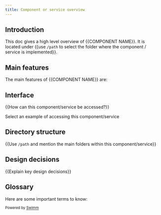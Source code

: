 ```yaml
---
title: Component or service overview
---
```

## Introduction

This doc gives a high level overview of {{COMPONENT NAME}}. It is located under {{use `/path` to select the folder where the component / service is implemented}}.

## Main features

The main features of {{COMPONENT NAME}} are:

## Interface

{{How can this component/service be accessed?}}

<SwmSnippetPlaceholder>

Select an example of accessing this component/service

</SwmSnippetPlaceholder>

## Directory structure

{{Use `/path` and mention the main folders within this component/service}}

## Design decisions

{{Explain key design decisions}}

## Glossary

Here are some important terms to know:

<SwmMeta version="3.0.0" repo-id="Z2l0aHViJTNBJTNBTXlOZXdSZXBvJTNBJTNBbW9zaGlrc3dpbW0=" repo-name="MyNewRepo"><sup>Powered by [Swimm](https://swimm-web-app.web.app/)</sup></SwmMeta>
